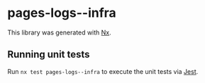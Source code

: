 # pages-logs--infra

This library was generated with [Nx](https://nx.dev).

## Running unit tests

Run `nx test pages-logs--infra` to execute the unit tests via [Jest](https://jestjs.io).
